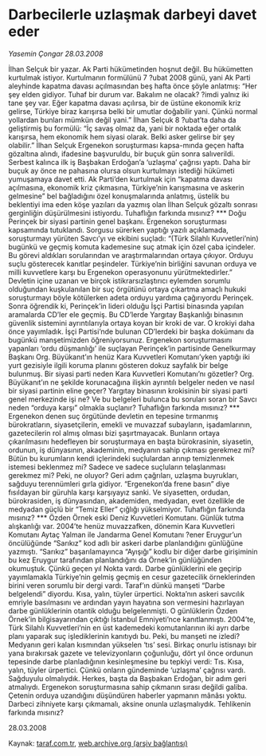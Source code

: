 # Darbecilerle uzlaşmak darbeyi davet eder

*Yasemin Çongar 28.03.2008*

<div class="yazi">İlhan Selçuk bir yazar. 
Ak Parti hükümetinden hoşnut değil.
Bu hükümetten kurtulmak istiyor.
Kurtulmanın formülünü 7 ?ubat 2008 günü, yani Ak Parti aleyhinde kapatma davası açılmasından beş hafta önce şöyle anlatmış:
“Her şey elden gidiyor. Tuhaf bir durum var. Bakalım ne olacak? ?imdi yalnız iki tane şey var. Eğer kapatma davası açılırsa, bir de üstüne ekonomik kriz gelirse, Türkiye biraz karışırsa belki bir umutlar doğabilir yani. Çünkü normal yollardan bunları mümkün değil yani.”
İlhan Selçuk 8 ?ubat’ta daha da geliştirmiş bu formülü:
“İç savaş olmaz da, yani bir noktada eğer ortalık karışırsa, hem ekonomik hem siyasi olarak. Belki asker gelirse bir şey olabilir.”
İlhan Selçuk Ergenekon soruşturması kapsa-mında geçen hafta gözaltına alındı, ifadesine başvuruldu, bir buçuk gün sonra salıverildi.
Serbest kalınca ilk iş Başbakan Erdoğan’a ‘uzlaşma’ çağrısı yaptı.
Daha bir buçuk ay önce ne pahasına olursa olsun kurtulmayı istediği hükümeti yumuşamaya davet etti.
Ak Parti’den kurtulmak için “kapatma davası açılmasına, ekonomik kriz çıkmasına, Türkiye’nin karışmasına ve askerin gelmesine” bel bağladığını özel konuşmalarında anlatmış, üstelik bu beklentiyi ima eden köşe yazıları da yazmış olan İlhan Selçuk gözaltı sonrası gerginliğin düşürülmesini istiyordu. 
Tuhaflığın farkında mısınız?
***
Doğu Perinçek bir siyasi partinin genel başkanı. 
Ergenekon soruşturması kapsamında tutuklandı.
Sorgusu sürerken yaptığı yazılı açıklamada, soruşturmayı yürüten Savcı’yı ve ekibini suçladı: 
“(Türk Silahlı Kuvvetleri’nin) bugünkü ve geçmiş komuta kademesine suç atmak için özel çaba içindeler. Bu görevi aldıkları sorularından ve araştırmalarından ortaya çıkıyor. Orduyu suçlu gösterecek kanıtlar peşindeler. Türkiye’nin birliğini savunan orduya ve milli kuvvetlere karşı bu Ergenekon operasyonunu yürütmektedirler.”
Devletin içine uzanan ve birçok istikrarsızlaştırıcı eylemden sorumlu olduğundan kuşkulanılan bir suç örgütünü ortaya çıkartma amaçlı hukuki soruşturmayı böyle kötülerken adeta orduyu yardıma çağırıyordu Perinçek.
Sonra öğrendik ki, Perinçek’in lideri olduğu İşçi Partisi binasında yapılan aramalarda CD’ler ele geçmiş.
Bu CD’lerde Yargıtay Başkanlığı binasının güvenlik sistemini ayrıntılarıyla ortaya koyan bir kroki de var.
O krokiyi daha önce yayımladık. 
İşçi Partisi’nde bulunan CD’lerdeki bir başka dokümanı da bugünkü manşetimizden öğreniyorsunuz.
Ergenekon soruşturmasını yapanları ‘ordu düşmanlığı’ ile suçlayan Perinçek’in partisinde Genelkurmay Başkanı Org. Büyükanıt’ın henüz Kara Kuvvetleri Komutanı’yken yaptığı iki yurt gezisiyle ilgili koruma planını gösteren dokuz sayfalık bir belge bulunmuş.
Bir siyasi parti neden Kara Kuvvetleri Komutanı’nı gözetler?
Org. Büyükanıt’ın ne şekilde korunacağına ilişkin ayrıntılı belgeler neden ve nasıl bir siyasi partinin eline geçer?
Yargıtay binasının krokisinin bir siyasi parti genel merkezinde işi ne?
Ve bu belgeleri bulunca bu soruları soran bir Savcı neden “orduya karşı” olmakla suçlanır?
Tuhaflığın farkında mısınız?
***
Ergenekon denen suç örgütünde devletin en tepesine tırmanmış bürokratların, siyasetçilerin, emekli ve muvazzaf subayların, işadamlarının, gazetecilerin rol almış olması bizi şaşırtmayacak.
Bunların ortaya çıkarılmasını hedefleyen bir soruşturmaya en başta bürokrasinin, siyasetin, ordunun, iş dünyasının, akademinin, medyanın sahip çıkması gerekmez mi?
Bütün bu kurumların kendi içlerindeki suçlulardan arınıp temizlenmek istemesi beklenmez mi?
Sadece ve sadece suçluların telaşlanması gerekmez mi?
Peki, ne oluyor?
Geri adım çağrıları, uzlaşma buyrukları, sağduyu terennümleri gırla gidiyor. 
“Ergenekon’da frene basın” diye fısıldayan bir güruhla karşı karşıyayız sanki.
Ve siyasetten, ordudan, bürokrasiden, iş dünyasından, akademiden, medyadan, evet özellikle de medyadan güçlü bir “Temiz Eller” çığlığı yükselmiyor.
Tuhaflığın farkında mısınız?
***
Özden Örnek eski Deniz Kuvvetleri Komutanı.
Günlük tutma alışkanlığı var.
2004’te henüz muvazzafken, dönemin Kara Kuvvetleri Komutanı Aytaç Yalman ile Jandarma Genel Komutanı ?ener Eruygur’un öncülüğünde “Sarıkız” kod adlı bir askeri darbe planlandığını günlüğüne yazmıştı.
“Sarıkız” başarılamayınca “Ayışığı” kodlu bir diğer darbe girişiminin bu kez Eruygur tarafından planlandığını da Örnek’in günlüğünden okumuştuk.
Çünkü geçen yıl Nokta vardı.
Darbe günlüklerini ele geçirip yayımlamakla Türkiye’nin gelmiş geçmiş en cesur gazetecilik örneklerinden birini veren sorumlu bir dergi vardı.
Taraf’ın dünkü manşeti  “Darbe belgelendi” diyordu.
Kısa, yalın, tüyler ürpertici.
Nokta’nın askeri savcılık emriyle basılmasını ve ardından yayın hayatına son vermesini hazırlayan darbe günlüklerinin otantik olduğu belgelenmişti.
O günlüklerin Özden Örnek’in bilgisayarından çıktığı İstanbul Emniyeti’nce kanıtlanmıştı.
2004’te, Türk Silahlı Kuvvetleri’nin en üst kademedeki komutanlarının iki ayrı darbe planı yaparak suç işlediklerinin kanıtıydı bu.
Peki, bu manşeti ne izledi?
Medyanın geri kalan kısmından yükselen ‘tıs’ sesi.  
Birkaç onurlu istisnayı bir yana bırakırsak gazete ve televizyonların çoğunluğu, dört yıl önce ordunun tepesinde darbe planladığının kesinleşmesine bu tepkiyi verdi:
Tıs.
Kısa, yalın, tüyler ürpertici.
Çünkü onların gündeminde ‘uzlaşma’ çağrısı vardı.
Sağduyulu olmalıydık.
Herkes, başta da Başbakan Erdoğan, bir adım geri atmalıydı.
Ergenekon soruşturmasına sahip çıkmanın sırası değildi galiba.
Çetenin orduya uzandığını düşündüren haberler yapmanın mânâsı yoktu.
Darbeci zihniyete karşı çıkmamalı, aksine onunla uzlaşmalıydık.
Tehlikenin farkında mısınız?

28.03.2008</div>

Kaynak: [taraf.com.tr](http://www.taraf.com.tr:80/yasemin-congar/makale-darbecilerle-uzlasmak-darbeyi-davet-eder.htm), [web.archive.org (arşiv bağlantısı)](http://web.archive.org/web/20100723080842/http://www.taraf.com.tr:80/yasemin-congar/makale-darbecilerle-uzlasmak-darbeyi-davet-eder.htm)
